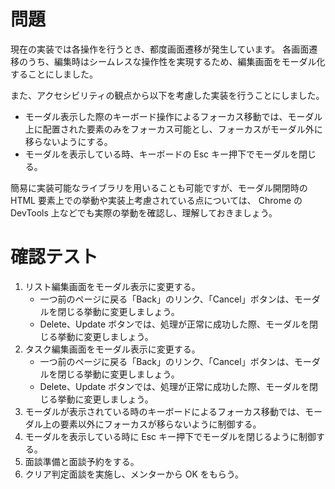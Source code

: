 # 問題

現在の実装では各操作を行うとき、都度画面遷移が発生しています。
各画面遷移のうち、編集時はシームレスな操作性を実現するため、編集画面をモーダル化することにしました。

また、アクセシビリティの観点から以下を考慮した実装を行うことにしました。
- モーダル表示した際のキーボード操作によるフォーカス移動では、モーダル上に配置された要素のみをフォーカス可能とし、フォーカスがモーダル外に移らないようにする。
- モーダルを表示している時、キーボードの Esc キー押下でモーダルを閉じる。

簡易に実装可能なライブラリを用いることも可能ですが、モーダル開閉時の HTML 要素上での挙動や実装上考慮されている点については、
Chrome の DevTools 上などでも実際の挙動を確認し、理解しておきましょう。

# 確認テスト

1. リスト編集画面をモーダル表示に変更する。
    - 一つ前のページに戻る「Back」のリンク、「Cancel」ボタンは、モーダルを閉じる挙動に変更しましょう。
    - Delete、Update ボタンでは、処理が正常に成功した際、モーダルを閉じる挙動に変更しましょう。
2. タスク編集画面をモーダル表示に変更する。
    - 一つ前のページに戻る「Back」のリンク、「Cancel」ボタンは、モーダルを閉じる挙動に変更しましょう。
    - Delete、Update ボタンでは、処理が正常に成功した際、モーダルを閉じる挙動に変更しましょう。
3. モーダルが表示されている時のキーボードによるフォーカス移動では、モーダル上の要素以外にフォーカスが移らないように制御する。
4. モーダルを表示している時に Esc キー押下でモーダルを閉じるように制御する。
5. 面談準備と面談予約をする。
6. クリア判定面談を実施し、メンターから OK をもらう。
